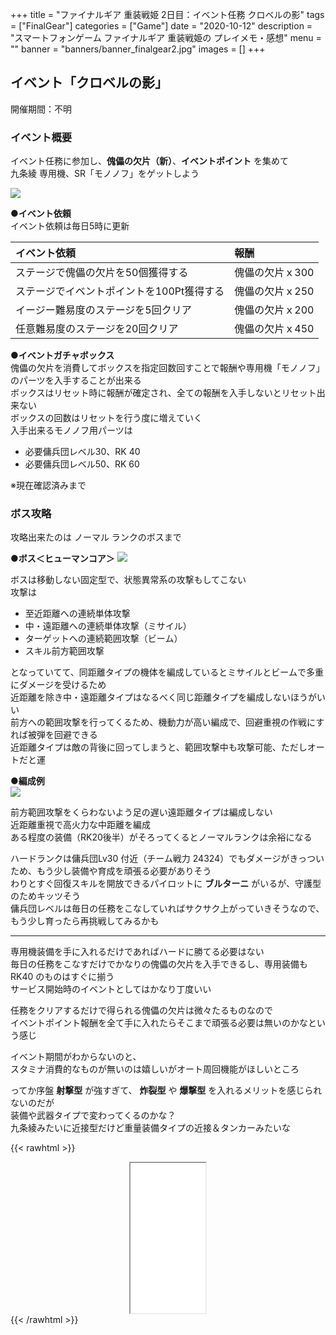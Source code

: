 +++
title = "ファイナルギア 重装戦姫 2日目：イベント任務 クロベルの影"
tags = ["FinalGear"]
categories = ["Game"]
date = "2020-10-12"
description = "スマートフォンゲーム ファイナルギア 重装戦姫の プレイメモ・感想"
menu = ""
banner = "banners/banner_finalgear2.jpg"
images = []
+++

<!--more-->

## イベント「クロベルの影」
開催期間：不明  

### イベント概要  
イベント任務に参加し、**傀儡の欠片（新）**、**イベントポイント** を集めて  
九条綾 専用機、SR「モノノフ」をゲットしよう  

<img src="/images/2020/finalgear/event/event10-01.png" />  

**●イベント依頼**  
イベント依頼は毎日5時に更新  

| イベント依頼 | 報酬 |
| :-- | :-- |
| ステージで傀儡の欠片を50個獲得する | 傀儡の欠片ｘ300 |
| ステージでイベントポイントを100Pt獲得する | 傀儡の欠片ｘ250 |
| イージー難易度のステージを5回クリア | 傀儡の欠片ｘ200 |
| 任意難易度のステージを20回クリア | 傀儡の欠片ｘ450 |

**●イベントガチャボックス**  
傀儡の欠片を消費してボックスを指定回数回すことで報酬や専用機「モノノフ」のパーツを入手することが出来る  
ボックスはリセット時に報酬が確定され、全ての報酬を入手しないとリセット出来ない  
ボックスの回数はリセットを行う度に増えていく  
入手出来るモノノフ用パーツは

* 必要傭兵団レベル30、RK 40  
* 必要傭兵団レベル50、RK 60  

※現在確認済みまで  

### ボス攻略
攻略出来たのは ノーマル ランクのボスまで  

**●ボス＜ヒューマンコア＞**
<img src="/images/2020/finalgear/event/event10-02.png" />  

ボスは移動しない固定型で、状態異常系の攻撃もしてこない  
攻撃は  

* 至近距離への連続単体攻撃  
* 中・遠距離への連続単体攻撃（ミサイル）  
* ターゲットへの連続範囲攻撃（ビーム）  
* スキル前方範囲攻撃  

となっていてて、同距離タイプの機体を編成しているとミサイルとビームで多重にダメージを受けるため  
近距離を除き中・遠距離タイプはなるべく同じ距離タイプを編成しないほうがいい  
前方への範囲攻撃を行ってくるため、機動力が高い編成で、回避重視の作戦にすれば被弾を回避できる  
近距離タイプは敵の背後に回ってしまうと、範囲攻撃中も攻撃可能、ただしオートだと運  

**●編成例**  
<img src="/images/2020/finalgear/event/event10-03.png" />  

前方範囲攻撃をくらわないよう足の遅い遠距離タイプは編成しない  
近距離重視で高火力な中距離を編成  
ある程度の装備（RK20後半）がそろってくるとノーマルランクは余裕になる  

ハードランクは傭兵団Lv30 付近（チーム戦力 24324）でもダメージがきっついため、もう少し装備や育成を頑張る必要がありそう  
わりとすぐ回復スキルを開放できるパイロットに **ブルターニ** がいるが、守護型のためキッツそう  
傭兵団レベルは毎日の任務をこなしていればサクサク上がっていきそうなので、もう少し育ったら再挑戦してみるかも  

---

専用機装備を手に入れるだけであればハードに勝てる必要はない  
毎日の任務をこなすだけでかなりの傀儡の欠片を入手できるし、専用装備も RK40 のものはすぐに揃う  
サービス開始時のイベントとしてはかなり丁度いい  

任務をクリアするだけで得られる傀儡の欠片は微々たるものなので  
イベントポイント報酬を全て手に入れたらそこまで頑張る必要は無いのかなという感じ  

イベント期間がわからないのと、  
スタミナ消費的なものが無いのは嬉しいがオート周回機能がほしいところ  

ってか序盤 **射撃型** が強すぎて、 **炸裂型** や **爆撃型** を入れるメリットを感じられないのだが  
装備や武器タイプで変わってくるのかな？  
九条綾みたいに近接型だけど重量装備タイプの近接＆タンカーみたいな  

{{< rawhtml >}} 
<div style="text-align: center;;">
<iframe style="width:120px;height:240px;" src="//rcm-fe.amazon-adsystem.com/e/cm?lt1=_blank&bc1=FFFFFF&IS2=1&bg1=FFFFFF&fc1=000000&lc1=0000FF&t=sinokyoufu-22&language=ja_JP&o=9&p=8&l=as4&m=amazon&f=ifr&ref=as_ss_li_til&asins=B08F54YPQ3&linkId=dce79c31a80ce1deeccf9b8b5f723abc"></iframe>
</div>
{{< /rawhtml >}}
